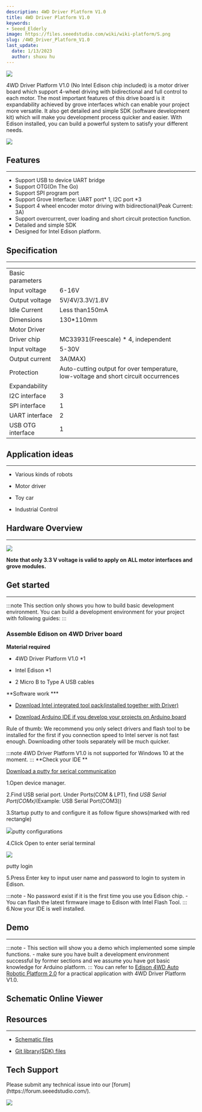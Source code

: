 ```yaml
---
description: 4WD Driver Platform V1.0
title: 4WD Driver Platform V1.0
keywords:
- Seeed_Elderly
image: https://files.seeedstudio.com/wiki/wiki-platform/S.png
slug: /4WD_Driver_Platform_V1.0
last_update:
  date: 1/13/2023
  author: shuxu hu
---
```


![](https://files.seeedstudio.com/wiki/4WD_Driver_Platform_V1.0/img/4WD_Driver_Platform_V1.0_1200.jpg)

4WD Driver Platform V1.0 (No Intel Edison chip included) is a motor driver board which support 4-wheel driving with bidirectional and full control to each motor. The most important features of this drive board is it expandability achieved by grove interfaces which can enable your project more versatile. It also get detailed and simple SDK (software development kit) which will make you development process quicker and easier. With Edison installed, you can build a powerful system to satisfy your different needs.

[![](https://files.seeedstudio.com/wiki/Seeed-WiKi/docs/images/300px-Get_One_Now_Banner-ragular.png)](https://www.seeedstudio.com/4WD-Driver-Platform-V1.0-p-2536.html)

##  Features
---
*   Support USB to device UART bridge
*   Support OTG(On The Go)
*   Support SPI program port
*   Support Grove Interface: UART port* 1, I2C port *3
*   Support 4 wheel encoder motor driving with bidirectional(Peak Current: 3A)
*   Support overcurrent, over loading and short circuit protection function.
*   Detailed and simple SDK
*   Designed for Intel Edison platform.


##  Specification
---

<table>
  <tbody><tr>
      <td> Basic parameters
      </td></tr>
    <tr>
      <td> Input voltage </td>
      <td> 6-16V
      </td></tr>
    <tr>
      <td> Output voltage </td>
      <td> 5V/4V/3.3V/1.8V
      </td></tr>
    <tr>
      <td> Idle Current </td>
      <td> Less than150mA
      </td></tr>
    <tr>
      <td> Dimensions </td>
      <td> 130*110mm
      </td></tr>
    <tr>
      <td> Motor Driver
      </td></tr>
    <tr>
      <td> Driver chip </td>
      <td> MC33931(Freescale) * 4, independent
      </td></tr>
    <tr>
      <td> Input voltage </td>
      <td> 5-30V
      </td></tr>
    <tr>
      <td> Output current</td>
      <td> 3A(MAX)
      </td></tr>
    <tr>
      <td> Protection</td>
      <td> Auto-cutting output for over temperature, low-voltage and short circuit occurrences
      </td></tr>
    <tr>
      <td> Expandability
      </td></tr>
    <tr>
      <td>I2C interface </td>
      <td> 3
      </td></tr>
    <tr>
      <td>SPI interface </td>
      <td> 1
      </td></tr>
    <tr>
      <td> UART interface </td>
      <td> 2
      </td></tr>
    <tr>
      <td> USB OTG interface </td>
      <td> 1
      </td></tr></tbody></table>


##  Application ideas
---

*   Various kinds of robots

*   Motor driver

*   Toy car

*   Industrial Control

##  Hardware Overview
---

![](https://files.seeedstudio.com/wiki/4WD_Driver_Platform_V1.0/img/4WD_Driver_Platform_V1.0_3400_Modules.jpg)

**Note that only 3.3 V voltage is valid to apply on ALL motor interfaces and grove modules.**

##  Get started
---


:::note
    This section only shows you how to build basic development environment.
You can build a development environment for your project with following guides:
:::
###  Assemble Edison on 4WD Driver board

**Material required**
- 4WD Driver Platform V1.0 *1

- Intel Edison *1

- 2 Micro B to Type A USB cables

**Software work ***


*   [Download Intel integrated tool pack(installed together with Driver)](http://downloadmirror.intel.com/25028/eng/iotdk_win_installer.exe)

*   [Download Arduino IDE if you develop your projects on Arduino board](http://downloads.arduino.cc/arduino-1.6.5-r5-windows.exe)

Rule of thumb: We recommend you only select drivers and flash tool to be installed for the first if you connection speed to Intel server is not fast enough. Downloading other tools separately will be much quicker.

:::note
    4WD Driver Platform V1.0 is not supported for Windows 10 at the moment.
:::
**Check your IDE **

[Download a putty for serical communication](http://www.chiark.greenend.org.uk/~sgtatham/putty/download.html)


1.Open device manager.

2.Find USB serial port. Under Ports(COM &amp; LPT), find _USB Serial Port(COMx)_(Example: USB Serial Port(COM3))

3.Startup putty to and configure it as follow figure shows(marked with red rectangle)

![](https://files.seeedstudio.com/wiki/4WD_Driver_Platform_V1.0/img/Putty_config.jpg)putty configurations

4.Click Open to enter serial terminal

![](https://files.seeedstudio.com/wiki/4WD_Driver_Platform_V1.0/img/Putty_login.png)

putty login


5.Press Enter key to input user name and password to login to system in Edison.


:::note
    - No password exist if it is the first time you use you Edison chip.
    -  You can flash the latest firmware image to Edison with Intel Flash Tool.
:::
6.Now your IDE is well installed.


##  Demo
---
:::note
    - This section will show you a demo which implemented some simple functions.
    - make sure you have built a development environment successful by former sections and we assume you have got basic knowledge for Arduino platform.
:::
You can refer to [Edison 4WD Auto Robotic Platform 2.0](https://wiki.seeedstudio.com/Edison_4WD_Auto_Robotic_Platform_2.0/) for a practical application with 4WD Driver Platform V1.0.

## Schematic Online Viewer

<div className="altium-ecad-viewer" data-project-src="https://files.seeedstudio.com/wiki/4WD_Driver_Platform_V1.0/res/4WD_Auto_Robotic_Platform_V1.0_SCHAndPCB.zip" style={{borderRadius: '0px 0px 4px 4px', height: 500, borderStyle: 'solid', borderWidth: 1, borderColor: 'rgb(241, 241, 241)', overflow: 'hidden', maxWidth: 1280, maxHeight: 700, boxSizing: 'border-box'}}>
</div>



##  Resources
---
*   [Schematic files](https://files.seeedstudio.com/wiki/4WD_Driver_Platform_V1.0/res/4WD_Auto_Robotic_Platform_V1.0_SCHAndPCB.zip)

*   [Git library(SDK) files](https://github.com/Pillar1989/webrobot/blob/master/motor.py)

## Tech Support
<div>
  Please submit any technical issue into our [forum](https://forum.seeedstudio.com/). <br /><p style={{textAlign: 'center'}}><a href="https://www.seeedstudio.com/act-4.html?utm_source=wiki&utm_medium=wikibanner&utm_campaign=newproducts" target="_blank"><img src="https://files.seeedstudio.com/wiki/Wiki_Banner/new_product.jpg" /></a></p>
</div>

